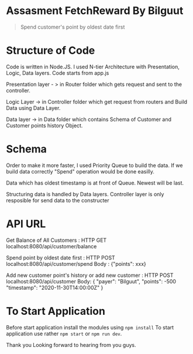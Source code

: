 # Assasment FetchReward By Bilguut

> Spend customer's point by oldest date first

# Structure of Code

Code is written in Node.JS. I used N-tier Architecture with Presentation, Logic, Data layers.
Code starts from app.js

Presentation layer - > in Router folder which gets request and sent to the controller.

Logic Layer -> in Controller folder which get request from routers and Build Data using Data Layer.

Data layer -> in Data folder which contains Schema of Customer and Customer points history Object.

# Schema

Order to make it more faster, I used Priority Queue to build the data. If we build data correctly "Spend" operation would be done easilly.

Data which has oldest timestamp is at front of Queue. Newest will be last.

Structuring data is handled by Data layers. Controller layer is only resposible for send data to the constructer

# API URL

Get Balance of All Customers : HTTP GET localhost:8080/api/customer/balance

Spend point by oldest date first : HTTP POST localhost:8080/api/customer/spend Body : {"points": xxx}

Add new customer point's history or add new customer : HTTP POST localhost:8080/api/customer Body: { "payer": "Bilguut", "points": -500 "timestamp": "2020-11-30T14:00:00Z" }

# To Start Application

Before start application install the modules using `npm install`
To start application use rather `npm start` or `npm run dev`.

Thank you Looking forward to hearing from you guys.
